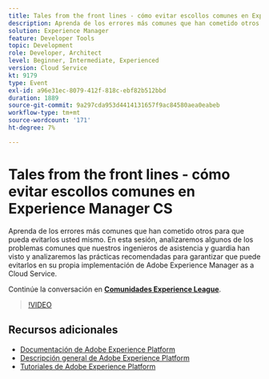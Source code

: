 ```yaml
---
title: Tales from the front lines - cómo evitar escollos comunes en Experience Manager CS
description: Aprenda de los errores más comunes que han cometido otros para que pueda evitarlos usted mismo. En esta sesión, analizaremos algunos de los problemas comunes que nuestros ingenieros de asistencia y guardia han visto y analizaremos las prácticas recomendadas para garantizar que puede evitarlos en su propia implementación de Adobe Experience Manager as a Cloud Service.
solution: Experience Manager
feature: Developer Tools
topic: Development
role: Developer, Architect
level: Beginner, Intermediate, Experienced
version: Cloud Service
kt: 9179
type: Event
exl-id: a96e31ec-8079-412f-818c-ebf82b512bbd
duration: 1889
source-git-commit: 9a297cda953d4414131657f9ac84580aea0eabeb
workflow-type: tm+mt
source-wordcount: '171'
ht-degree: 7%

---
```


# Tales from the front lines - cómo evitar escollos comunes en Experience Manager CS

Aprenda de los errores más comunes que han cometido otros para que pueda evitarlos usted mismo. En esta sesión, analizaremos algunos de los problemas comunes que nuestros ingenieros de asistencia y guardia han visto y analizaremos las prácticas recomendadas para garantizar que puede evitarlos en su propia implementación de Adobe Experience Manager as a Cloud Service.

Continúe la conversación en **[Comunidades Experience League](https://adobe.ly/3kLQK3j)**.

>[!VIDEO](https://video.tv.adobe.com/v/337852/?quality=12&learn=on&hidetitle=true)

## Recursos adicionales

- [Documentación de Adobe Experience Platform](https://experienceleague.adobe.com/docs/experience-platform.html?lang=es)
- [Descripción general de Adobe Experience Platform](https://experienceleague.adobe.com/docs/experience-platform/landing/home.html?lang=es)
- [Tutoriales de Adobe Experience Platform](https://experienceleague.adobe.com/docs/platform-learn/tutorials/overview.html?lang=es)
